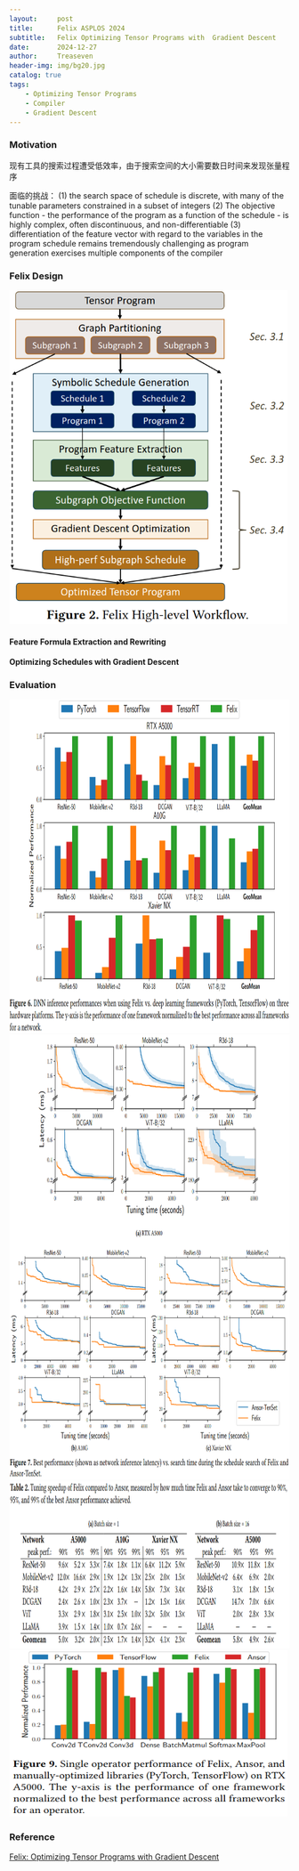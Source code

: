 ```yaml
---
layout:     post
title:      Felix ASPLOS 2024
subtitle:   Felix Optimizing Tensor Programs with  Gradient Descent
date:       2024-12-27
author:     Treaseven
header-img: img/bg20.jpg
catalog: true
tags:
    - Optimizing Tensor Programs
    - Compiler
    - Gradient Descent
---
```


### Motivation
现有工具的搜索过程遭受低效率，由于搜索空间的大小需要数日时间来发现张量程序

面临的挑战：
(1) the search space of schedule is discrete, with many of the tunable parameters constrained in a subset of integers
(2) The objective function - the performance of the program as a function of the schedule - is highly complex, often discontinuous, and non-differentiable
(3) differentiation of the feature vector with regard to the variables in the program schedule remains tremendously challenging as program generation exercises multiple components of the compiler

### Felix Design


<img width="500" height="600" src="/img/post-felix.png"/>

#### Feature Formula Extraction and Rewriting


#### Optimizing Schedules with Gradient Descent


### Evaluation


<img width="1000" height="600" src="../img/post-felix-inference-performance.png"/>


<img width="1000" height="800" src="../img/post-felix-tuning-time.png"/>


<img width="1000" height="300" src="../img/post-felix-tuning-speedup.png"/>


<img width="500" height="300" src="../img/post-felix-operator.png"/>

### Reference

[Felix: Optimizing Tensor Programs with  Gradient Descent](https://dl.acm.org/doi/pdf/10.1145/3620666.3651348)